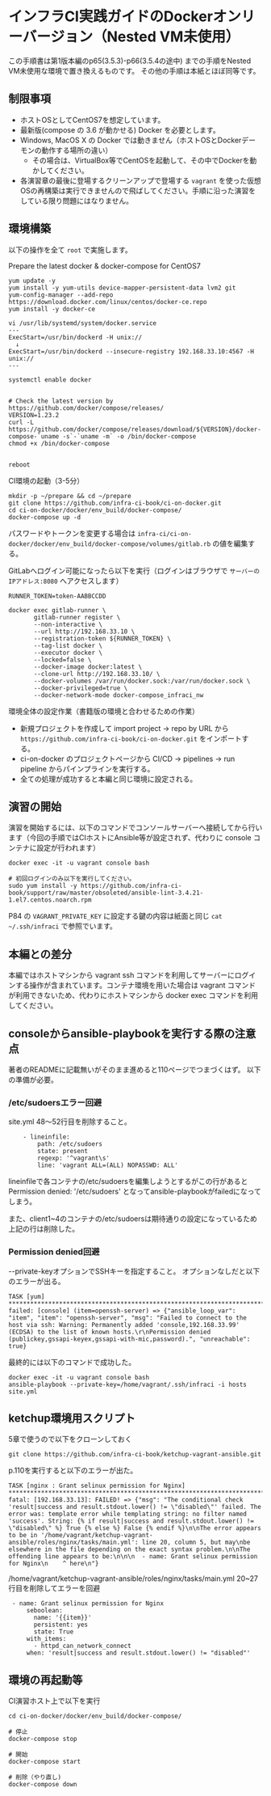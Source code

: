 # インフラCI実践ガイドのDockerオンリーバージョン（Nested VM未使用）

この手順書は第1版本編のp65(3.5.3)-p66(3.5.4の途中) までの手順をNested VM未使用な環境で置き換えるものです。
その他の手順は本紙とほぼ同等です。

## 制限事項
- ホストOSとしてCentOS7を想定しています。
- 最新版(compose の 3.6 が動かせる) Docker を必要とします。
- Windows, MacOS X の Docker では動きません（ホストOSとDockerデーモンの動作する場所の違い）
  - その場合は、VirtualBox等でCentOSを起動して、その中でDockerを動かしてください。
- 各演習章の最後に登場するクリーンアップで登場する `vagrant` を使った仮想OSの再構築は実行できませんので飛ばしてください。手順に沿った演習をしている限り問題にはなりません。

## 環境構築

以下の操作を全て `root` で実施します。

Prepare the latest docker & docker-compose for CentOS7
```
yum update -y
yum install -y yum-utils device-mapper-persistent-data lvm2 git
yum-config-manager --add-repo https://download.docker.com/linux/centos/docker-ce.repo
yum install -y docker-ce

vi /usr/lib/systemd/system/docker.service
---
ExecStart=/usr/bin/dockerd -H unix://
  ↓
ExecStart=/usr/bin/dockerd --insecure-registry 192.168.33.10:4567 -H unix://
---

systemctl enable docker


# Check the latest version by https://github.com/docker/compose/releases/
VERSION=1.23.2
curl -L https://github.com/docker/compose/releases/download/${VERSION}/docker-compose-`uname -s`-`uname -m` -o /bin/docker-compose
chmod +x /bin/docker-compose


reboot
```


CI環境の起動（3-5分）
```
mkdir -p ~/prepare && cd ~/prepare
git clone https://github.com/infra-ci-book/ci-on-docker.git
cd ci-on-docker/docker/env_build/docker-compose/
docker-compose up -d
```
パスワードやトークンを変更する場合は `infra-ci/ci-on-docker/docker/env_build/docker-compose/volumes/gitlab.rb` の値を編集する。



GitLabへログイン可能になったら以下を実行（ログインはブラウザで `サーバーのIPアドレス:8080` へアクセスします）
```
RUNNER_TOKEN=token-AABBCCDD

docker exec gitlab-runner \
       gitlab-runner register \
       --non-interactive \
       --url http://192.168.33.10 \
       --registration-token ${RUNNER_TOKEN} \
       --tag-list docker \
       --executor docker \
       --locked=false \
       --docker-image docker:latest \
       --clone-url http://192.168.33.10/ \
       --docker-volumes /var/run/docker.sock:/var/run/docker.sock \
       --docker-privileged=true \
       --docker-network-mode docker-compose_infraci_nw
```


環境全体の設定作業（書籍版の環境と合わせるための作業）

- 新規プロジェクトを作成して import project -> repo by URL から `https://github.com/infra-ci-book/ci-on-docker.git` をインポートする。
- ci-on-docker のプロジェクトページから CI/CD -> pipelines -> run pipeline からパインプラインを実行する。
- 全ての処理が成功すると本編と同じ環境に設定される。



## 演習の開始

演習を開始するには、以下のコマンドでコンソールサーバーへ接続してから行います（今回の手順ではCIホストにAnsible等が設定されず、代わりに console コンテナに設定が行われます）

```
docker exec -it -u vagrant console bash

# 初回ログインのみ以下を実行してください。
sudo yum install -y https://github.com/infra-ci-book/support/raw/master/obsoleted/ansible-lint-3.4.21-1.el7.centos.noarch.rpm
```

P84 の `VAGRANT_PRIVATE_KEY` に設定する鍵の内容は紙面と同じ `cat ~/.ssh/infraci` で参照でいます。

## 本編との差分

本編ではホストマシンから vagrant ssh コマンドを利用してサーバーにログインする操作が含まれています。コンテナ環境を用いた場合は vagrant コマンドが利用できないため、代わりにホストマシンから docker exec コマンドを利用してください。

## consoleからansible-playbookを実行する際の注意点
著者のREADMEに記載無いがそのまま進めると110ページでつまづくはず。
以下の準備が必要。

### /etc/sudoersエラー回避
site.yml 48～52行目を削除すること。
```
    - lineinfile:
        path: /etc/sudoers
        state: present
        regexp: '^vagrant\s'
        line: 'vagrant ALL=(ALL) NOPASSWD: ALL'
```

lineinfileで各コンテナの/etc/sudoersを編集しようとするがこの行があると
Permission denied: '/etc/sudoers' 
となってansible-playbookがfailedになってしまう。

また、client1~4のコンテナの/etc/sudoersは期待通りの設定になっているため上記の行は削除した。

### Permission denied回避
--private-keyオプションでSSHキーを指定すること。
オプションなしだと以下のエラーが出る。

```
TASK [yum] **************************************************************************************************************************************************
failed: [console] (item=openssh-server) => {"ansible_loop_var": "item", "item": "openssh-server", "msg": "Failed to connect to the host via ssh: Warning: Permanently added 'console,192.168.33.99' (ECDSA) to the list of known hosts.\r\nPermission denied (publickey,gssapi-keyex,gssapi-with-mic,password).", "unreachable": true}
```

最終的には以下のコマンドで成功した。
```
docker exec -it -u vagrant console bash
ansible-playbook --private-key=/home/vagrant/.ssh/infraci -i hosts site.yml
```

## ketchup環境用スクリプト
5章で使うので以下をクローンしておく

```
git clone https://github.com/infra-ci-book/ketchup-vagrant-ansible.git
```

p.110を実行すると以下のエラーが出た。
```
TASK [nginx : Grant selinux permission for Nginx] ***********************************************************************************************************
fatal: [192.168.33.13]: FAILED! => {"msg": "The conditional check 'result|success and result.stdout.lower() != \"disabled\"' failed. The error was: template error while templating string: no filter named 'success'. String: {% if result|success and result.stdout.lower() != \"disabled\" %} True {% else %} False {% endif %}\n\nThe error appears to be in '/home/vagrant/ketchup-vagrant-ansible/roles/nginx/tasks/main.yml': line 20, column 5, but may\nbe elsewhere in the file depending on the exact syntax problem.\n\nThe offending line appears to be:\n\n\n  - name: Grant selinux permission for Nginx\n    ^ here\n"}
```

/home/vagrant/ketchup-vagrant-ansible/roles/nginx/tasks/main.yml
20~27行目を削除してエラーを回避

```
 - name: Grant selinux permission for Nginx
     seboolean:
       name: '{{item}}'
       persistent: yes
       state: True
     with_items:
       - httpd_can_network_connect
     when: 'result|success and result.stdout.lower() != "disabled"'
```

## 環境の再起動等


CI演習ホスト上で以下を実行
```
cd ci-on-docker/docker/env_build/docker-compose/

# 停止
docker-compose stop

# 開始
docker-compose start

# 削除（やり直し)
docker-compose down
```
